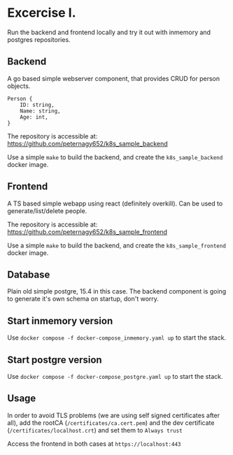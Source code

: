 # Excercise I.

Run the backend and frontend locally and try it out with inmemory and postgres repositories.

## Backend

A go based simple webserver component, that provides CRUD for person objects.
```
Person {
    ID: string,
    Name: string,
    Age: int,
}
```

The repository is accessible at: https://github.com/peternagy652/k8s_sample_backend

Use a simple `make` to build the backend, and create the `k8s_sample_backend` docker image.

## Frontend

A TS based simple webapp using react (definitely overkill). Can be used to generate/list/delete people.

The repository is accessible at: https://github.com/peternagy652/k8s_sample_frontend

Use a simple `make` to build the backend, and create the `k8s_sample_frontend` docker image.

## Database

Plain old simple postgre, 15.4 in this case.
The backend component is going to generate it's own schema on startup, don't worry.

## Start inmemory version

Use `docker compose -f docker-compose_inmemory.yaml up` to start the stack.

## Start postgre version

Use `docker compose -f docker-compose_postgre.yaml up` to start the stack.

## Usage

In order to avoid TLS problems (we are using self signed certificates after all), add the rootCA (`/certificates/ca.cert.pem`) and the dev certificate (`/certificates/localhost.crt`) and set them to `Always trust`

Access the frontend in both cases at `https://localhost:443`